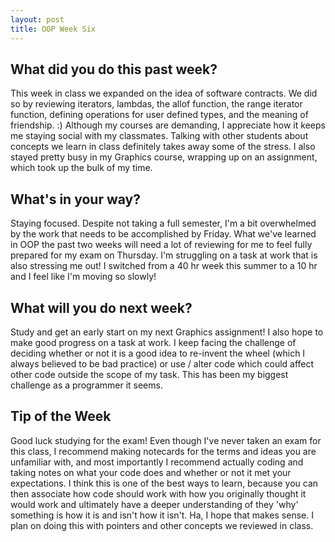 ```yaml
---
layout: post
title: OOP Week Six
---
```


## What did you do this past week?
This week in class we expanded on the idea of software contracts. 
We did so by reviewing iterators, lambdas, the allof function, the range iterator function, defining operations for user defined types, 
and the meaning of friendship. :) 
Although my courses are demanding, I appreciate how it keeps me staying social
with my classmates. Talking with other students about concepts we learn in class definitely takes away some of the stress. 
I also stayed pretty busy in my Graphics course, wrapping up on an assignment, which took up the bulk of my time. 

## What's in your way?
Staying focused. Despite not taking a full semester, I'm a bit overwhelmed by the work that needs to be accomplished by Friday.
What we've learned in OOP the past two weeks will need a lot of reviewing for me to feel fully prepared for my exam on Thursday. 
I'm struggling on a task at work that is also stressing me out! I switched from a 40 hr week this summer to a 10 hr and I feel like I'm moving so slowly! 

## What will you do next week?
Study and get an early start on my next Graphics assignment! I also hope to make good progress on a task at work. I keep facing the challenge of deciding 
whether or not it is a good idea to re-invent the wheel (which I always believed to be bad practice) or use / alter code which could affect other code
outside the scope of my task. This has been my biggest challenge as a programmer it seems. 

## Tip of the Week
Good luck studying for the exam! Even though I've never taken an exam for this class, I recommend making notecards for the terms and
ideas you are unfamiliar with, and most importantly I recommend actually coding and taking notes on what your code does and whether
or not it met your expectations. I think this is one of the best ways to learn, because you can then associate how code should work
with how you originally thought it would work and ultimately have a deeper understanding of they 'why' something is how it is and isn't how it isn't. 
Ha, I hope that makes sense. I plan on doing this with pointers and other concepts we reviewed in class. 
